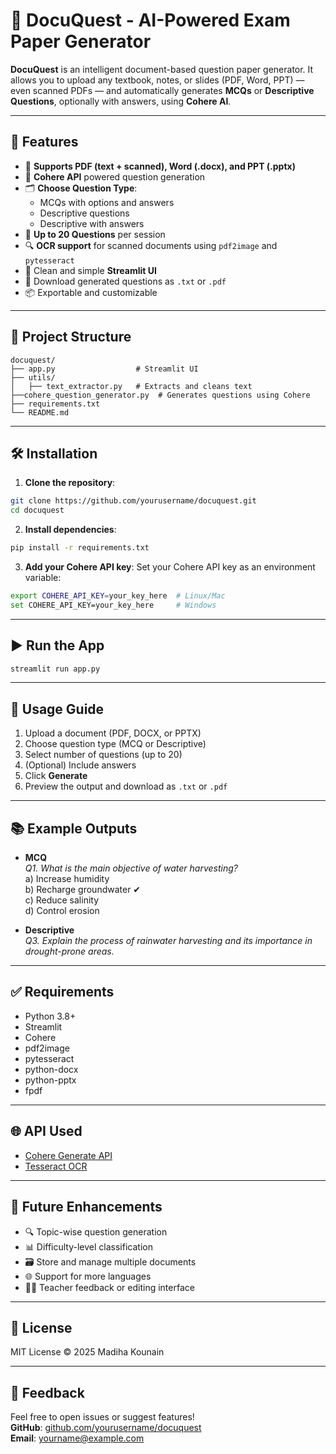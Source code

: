 # 📘 DocuQuest - AI-Powered Exam Paper Generator

**DocuQuest** is an intelligent document-based question paper generator. It allows you to upload any textbook, notes, or slides (PDF, Word, PPT) — even scanned PDFs — and automatically generates **MCQs** or **Descriptive Questions**, optionally with answers, using **Cohere AI**.

---

## 🚀 Features

- 📄 **Supports PDF (text + scanned), Word (.docx), and PPT (.pptx)**
- 🧠 **Cohere API** powered question generation
- 🗂 **Choose Question Type**: 
  - MCQs with options and answers
  - Descriptive questions
  - Descriptive with answers
- 📝 **Up to 20 Questions** per session
- 🔍 **OCR support** for scanned documents using `pdf2image` and `pytesseract`
- 💬 Clean and simple **Streamlit UI**
- 💾 Download generated questions as `.txt` or `.pdf`
- 📦 Exportable and customizable

---

## 📂 Project Structure

```
docuquest/
├── app.py                  # Streamlit UI
├── utils/
│   ├── text_extractor.py   # Extracts and cleans text
├──cohere_question_generator.py  # Generates questions using Cohere
├── requirements.txt
└── README.md
```

---

## 🛠 Installation

1. **Clone the repository**:
```bash
git clone https://github.com/yourusername/docuquest.git
cd docuquest
```

2. **Install dependencies**:
```bash
pip install -r requirements.txt
```

3. **Add your Cohere API key**:
Set your Cohere API key as an environment variable:
```bash
export COHERE_API_KEY=your_key_here  # Linux/Mac
set COHERE_API_KEY=your_key_here     # Windows
```

---

## ▶️ Run the App

```bash
streamlit run app.py
```

---

## 🧪 Usage Guide

1. Upload a document (PDF, DOCX, or PPTX)
2. Choose question type (MCQ or Descriptive)
3. Select number of questions (up to 20)
4. (Optional) Include answers
5. Click **Generate**
6. Preview the output and download as `.txt` or `.pdf`

---

## 📚 Example Outputs

- **MCQ**  
  *Q1. What is the main objective of water harvesting?*  
  a) Increase humidity  
  b) Recharge groundwater ✔  
  c) Reduce salinity  
  d) Control erosion  

- **Descriptive**  
  *Q3. Explain the process of rainwater harvesting and its importance in drought-prone areas.*

---

## ✅ Requirements

- Python 3.8+
- Streamlit
- Cohere
- pdf2image
- pytesseract
- python-docx
- python-pptx
- fpdf

---

## 🌐 API Used

- [Cohere Generate API](https://docs.cohere.com/)
- [Tesseract OCR](https://github.com/tesseract-ocr/tesseract)

---

## 📌 Future Enhancements

- 🔍 Topic-wise question generation
- 📊 Difficulty-level classification
- 🗃️ Store and manage multiple documents
- 🌐 Support for more languages
- 👨‍🏫 Teacher feedback or editing interface

---

## 📄 License

MIT License © 2025 Madiha Kounain

---

## 💬 Feedback

Feel free to open issues or suggest features!  
**GitHub**: [github.com/yourusername/docuquest](https://github.com/yourusername/docuquest)  
**Email**: yourname@example.com
